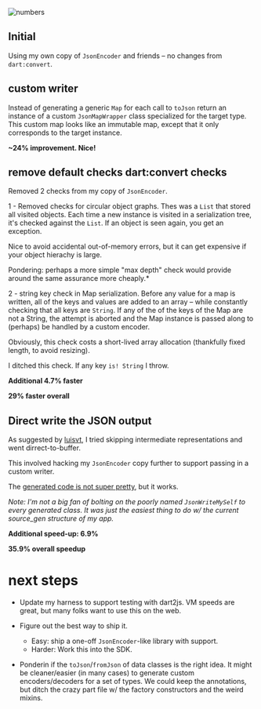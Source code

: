 ![numbers](https://raw.githubusercontent.com/dart-lang/json_serializable/experiment.custom_json_writer/json_serializable/numbers.png)

## Initial
Using my own copy of `JsonEncoder` and friends – no changes from `dart:convert`.

## custom writer
Instead of generating a generic `Map` for each call to `toJson` return
an instance of a custom `JsonMapWrapper` class specialized for the target type. This custom map
looks like an immutable map, except that it only corresponds to the target instance.

**~24% improvement. Nice!**

## remove default checks dart:convert checks
Removed 2 checks from my copy of `JsonEncoder`.

1 - Removed checks for circular object graphs. Thes was a `List` that stored all visited objects. Each time a new instance is visited in a serialization tree, it's checked against the `List`. If an object is seen again, you get an exception.

Nice to avoid accidental out-of-memory errors, but it can get expensive if your object hierachy is large.

Pondering: perhaps a more simple "max depth" check would provide around the same assurance more cheaply.*

2 - string key check in Map serialization. Before any value for a map is written, all of the keys and values are added to an array – while constantly checking that all keys are `String`. If any of the of the keys of the Map are not a String, the attempt is aborted and the Map instance is passed along to (perhaps) be handled by a custom encoder.

Obviously, this check costs a short-lived array allocation (thankfully fixed length, to avoid resizing).

I ditched this check. If any key `is! String` I throw.

**Additional 4.7% faster**

**29% faster overall**

## Direct write the JSON output
As suggested by [luisvt](https://github.com/luisvt), I tried skipping intermediate representations and went dirrect-to-buffer.

This involved hacking my `JsonEncoder` copy further to support passing in a custom writer.

The [generated code is not super pretty](https://github.com/dart-lang/json_serializable/blob/47347cc94023cca9b2ce251ccbd49b3020a3e959/json_serializable/example/example.g.dart#L57),
but it works.

*Note: I'm not a big fan of bolting on the poorly named `JsonWriteMySelf` to every generated class.
It was just the easiest thing to do w/ the current source_gen structure of my app.*

**Additional speed-up: 6.9%**

**35.9% overall speedup**

# next steps

* Update my harness to support testing with dart2js. VM speeds are great, but many folks want to use this on the web.

* Figure out the best way to ship it.

  * Easy: ship a one-off `JsonEncoder`-like library with support.
  * Harder: Work this into the SDK.

* Ponderin if the `toJson`/`fromJson` of data classes is the right idea. It might be cleaner/easier (in many cases) to generate custom encoders/decoders for a set of types. We could keep the annotations, but ditch the crazy part file w/ the factory constructors and the weird mixins.
